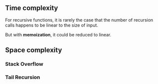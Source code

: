 ## Time complexity

For recursive functions, it is rarely the case that the number of recursion calls happens to be linear to the size of input.

But with **memoization**, it could be reduced to linear.



## Space complexity

### Stack Overflow

### Tail Recursion
